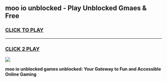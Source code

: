 
## moo io unblocked - Play Unblocked Gmaes & Free
<h3>
<a href="https://news.freeplayer.one?title=moo_io_unblocked&ref=16F">CLICK TO PLAY</a></h3>
<hr>

<h3>
<a href="https://news.freeplayer.one?title=moo_io_unblocked&ref=16F">CLICK 2 PLAY</a>
  
</h3>

<a href="https://news.freeplayer.one?title=moo_io_unblocked&ref=16F/"><img src="https://clearcache.store/games.png"></a>


**moo io unblocked games unblocked: Your Gateway to Fun and Accessible Online Gaming**
